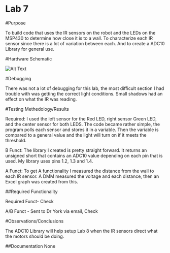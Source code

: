 Lab 7
======
#Purpose

To build code that uses the IR sensors on the robot and the LEDs on the MSP430 to determine how close it is to a wall. To characterize each IR sensor since there is a lot of variation between each. And to create a ADC10 Library for general use. 

#Hardware Schematic

![Alt Text](https://github.com/RyanRedhead/Lab6/blob/master/Lab7pre.JPG?raw=true)

#Debugging

There was not a lot of debugging for this lab, the most difficult section I had trouble with was getting the correct light conditions. Small shadows had an effect on what the IR was reading. 

#Testing Methedology/Results

Required: I used the left sensor for the Red LED, right sensor Green LED, and the center sensor for both LEDS. The code became rather simple, the program polls each sensor and stores it in a variable. Then the variable is compared to a general value and the light will turn on if it meets the threshold. 

B Funct: The library I created is pretty straight forward. It returns an unsigned short that contains an ADC10 value depending on each pin that is used. My library uses pins 1.2, 1.3 and 1.4.

A Funct: To get A functionality I measured the distance from the wall to each IR sensor. A DMM measured the voltage and each distance, then an Excel graph was created from this. 

##Required Functionality

Required Funct- Check

A/B Funct - Sent to Dr York via email, Check

#Observations/Conclusions

The ADC10 Library will help setup Lab 8 when the IR sensors direct what the motors should be doing.

##Documentation
None
